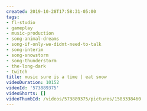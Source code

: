 ```yaml
---
created: 2019-10-28T17:58:31-05:00
tags:
- fl-studio
- gameplay
- music-production
- song-animal-dreams
- song-if-only-we-didnt-need-to-talk
- song-interim
- song-snowstorm
- song-thunderstorm
- the-long-dark
- twitch
title: music sure is a time | eat snow
videoDuration: 10152
videoId: '573889375'
videoShorts: []
videoThumbId: /videos/573889375/pictures/1583338460
---
```

